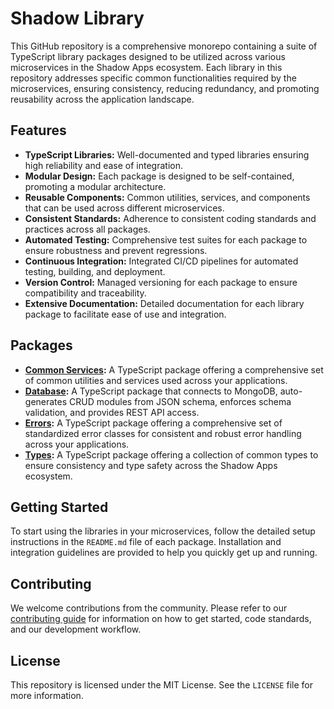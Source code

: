 # Shadow Library

This GitHub repository is a comprehensive monorepo containing a suite of TypeScript library packages designed to be utilized across various microservices in the Shadow Apps ecosystem. Each library in this repository addresses specific common functionalities required by the microservices, ensuring consistency, reducing redundancy, and promoting reusability across the application landscape.

## Features

- **TypeScript Libraries:** Well-documented and typed libraries ensuring high reliability and ease of integration.
- **Modular Design:** Each package is designed to be self-contained, promoting a modular architecture.
- **Reusable Components:** Common utilities, services, and components that can be used across different microservices.
- **Consistent Standards:** Adherence to consistent coding standards and practices across all packages.
- **Automated Testing:** Comprehensive test suites for each package to ensure robustness and prevent regressions.
- **Continuous Integration:** Integrated CI/CD pipelines for automated testing, building, and deployment.
- **Version Control:** Managed versioning for each package to ensure compatibility and traceability.
- **Extensive Documentation:** Detailed documentation for each library package to facilitate ease of use and integration.

## Packages

- **[Common Services][shadow-common-docs]:** A TypeScript package offering a comprehensive set of common utilities and services used across your applications.
- **[Database][shadow-database-docs]:** A TypeScript package that connects to MongoDB, auto-generates CRUD modules from JSON schema, enforces schema validation, and provides REST API access.
- **[Errors][shadow-errors-docs]:** A TypeScript package offering a comprehensive set of standardized error classes for consistent and robust error handling across your applications.
- **[Types][shadow-types-docs]:** A TypeScript package offering a collection of common types to ensure consistency and type safety across the Shadow Apps ecosystem.

## Getting Started

To start using the libraries in your microservices, follow the detailed setup instructions in the `README.md` file of each package. Installation and integration guidelines are provided to help you quickly get up and running.

## Contributing

We welcome contributions from the community. Please refer to our [contributing guide][contribution-guide] for information on how to get started, code standards, and our development workflow.

## License

This repository is licensed under the MIT License. See the `LICENSE` file for more information.

[contribution-guide]: https://github.com/leanderpaul/shadow-library/blob/master/CONTRIBUTING.md
[shadow-common-docs]: https://github.com/shadow-library/shadow-library/tree/main/packages/common
[shadow-database-docs]: https://github.com/shadow-library/shadow-library/tree/main/packages/database
[shadow-errors-docs]: https://github.com/shadow-library/shadow-library/tree/main/packages/errors
[shadow-types-docs]: https://github.com/shadow-library/shadow-library/tree/main/packages/types
